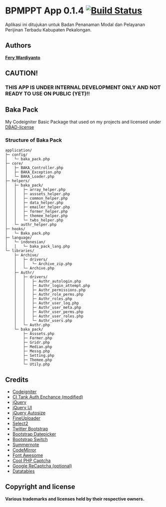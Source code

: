 # BPMPPT App 0.1.4 [![Build Status](https://travis-ci.org/feryardiant/bpmppt.svg?branch=master)](https://travis-ci.org/feryardiant/bpmppt)

Aplikasi ini ditujukan untuk Badan Penanaman Modal dan Pelayanan Perijinan Terbadu Kabupaten Pekalongan.

## Authors

**[Fery Wardiyanto](http://github.com/feryardiant)**

## CAUTION!

### THIS APP IS UNDER INTERNAL DEVELOPMENT ONLY AND NOT READY TO USE ON PUBLIC (YET)!!

## Baka Pack

My Codeigniter Basic Package that used on my projects and licensed under [DBAD-license](http://dbad-license.org)

### Structure of Baka Pack

```
application/
├─ config/
│   └─ baka_pack.php
├─ core/
│   ├─ BAKA_Controller.php
│   ├─ BAKA_Exception.php
│   └─ BAKA_Loader.php
├─ helpers/
│   ├─ baka_pack/
│   │   ├─ array_helper.php
│   │   ├─ asssets_helper.php
│   │   ├─ common_helper.php
│   │   ├─ data_helper.php
│   │   ├─ emailer_helper.php
│   │   ├─ former_helper.php
│   │   ├─ themee_helper.php
│   │   └─ twbs_helper.php
│   └─ authr_helper.php
├─ hooks/
│   └─ Baka_pack.php
├─ language/
│   └─ indonesian/
│   │   └─ baka_pack_lang.php
└─ libraries/
    ├─ Archive/
    │   ├─ drivers/
    │   │   └─ Archive_zip.php
    │   └─ Archive.php
    ├─ Authr/
    │   ├─ drivers/
    │   │   ├─ Authr_autologin.php
    │   │   ├─ Authr_login_attempt.php
    │   │   ├─ Authr_permissions.php
    │   │   ├─ Authr_role_perms.php
    │   │   ├─ Authr_roles.php
    │   │   ├─ Authr_user_log.php
    │   │   ├─ Authr_user_meta.php
    │   │   ├─ Authr_user_perms.php
    │   │   ├─ Authr_user_roles.php
    │   │   └─ Authr_users.php
    │   └─ Authr.php
    └─ baka_pack/
        ├─ Asssets.php
        ├─ Former.php
        ├─ Gridr.php
        ├─ Median.php
        ├─ Messg.php
        ├─ Setting.php
        ├─ Themee.php
        └─ Utily.php
```

## Credits

+ [Codeigniter](http://ellislab.com/codeigniter)
+ [CI Tank Auth Enchance (modified)](http://github.com/TankAuth/Tank-Auth/tree/enchance)
+ [jQuery](http://jquery.com)
+ [jQuery UI](http://jqueryui.com)
+ [jQuery Autosize](http://www.jacklmoore.com/autosize)
+ [FineUploader](http://fineuploader.com)
+ [Select2](http://ivaynberg.github.io/select2/)
+ [Twitter Bootstrap](http://getbootstrap.com)
+ [Bootstrap Datepicker](http://www.eyecon.ro/bootstrap-datepicker)
+ [Bootstrap Switch](http://www.bootstrap-switch.org)
+ [Summernote](http://hackerwins.github.io/summernote/)
+ [CodeMirror](http://codemirror.net)
+ [Font Awesome](http://fortawesome.github.io/Font-Awesome/)
+ [Cool PHP Captcha](https://code.google.com/p/cool-php-captcha/)
+ [Google ReCaptcha (optional)](http://recaptcha.net/plugins/php/)
+ [Datatables](http://datatables.net/)

## Copyright and license

**Various trademarks and licenses held by their respective owners.**